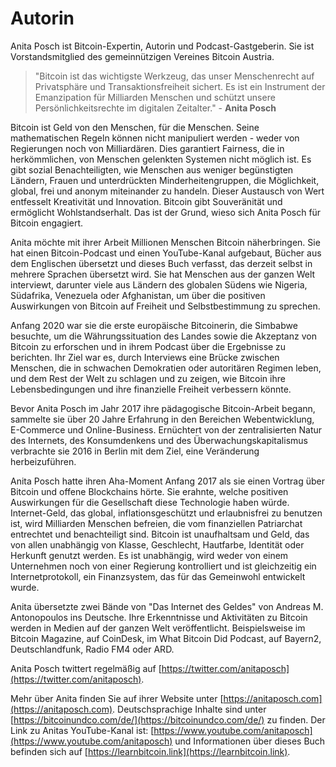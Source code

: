 
# Autorin

Anita Posch ist Bitcoin-Expertin, Autorin und Podcast-Gastgeberin. Sie ist Vorstandsmitglied des gemeinnützigen Vereines Bitcoin Austria.

> "Bitcoin ist das wichtigste Werkzeug, das unser Menschenrecht auf Privatsphäre und Transaktionsfreiheit sichert. Es ist ein Instrument der Emanzipation für Milliarden Menschen und schützt unsere Persönlichkeitsrechte im digitalen Zeitalter." - **Anita Posch**

Bitcoin ist Geld von den Menschen, für die Menschen. Seine mathematischen Regeln können nicht manipuliert werden - weder von Regierungen noch von Milliardären. Dies garantiert Fairness, die in herkömmlichen, von Menschen gelenkten Systemen nicht möglich ist. Es gibt sozial Benachteiligten, wie Menschen aus weniger begünstigten Ländern, Frauen und unterdrückten Minderheitengruppen, die Möglichkeit, global, frei und anonym miteinander zu handeln. Dieser Austausch von Wert entfesselt Kreativität und Innovation. Bitcoin gibt Souveränität und ermöglicht Wohlstandserhalt. Das ist der Grund, wieso sich Anita Posch für Bitcoin engagiert.

Anita möchte mit ihrer Arbeit Millionen Menschen Bitcoin näherbringen. Sie hat einen Bitcoin-Podcast und einen YouTube-Kanal aufgebaut, Bücher aus dem Englischen übersetzt und dieses Buch verfasst, das derzeit selbst in mehrere Sprachen übersetzt wird. Sie hat Menschen aus der ganzen Welt interviewt, darunter viele aus Ländern des globalen Südens wie Nigeria, Südafrika, Venezuela oder Afghanistan, um über die positiven Auswirkungen von Bitcoin auf Freiheit und Selbstbestimmung zu sprechen.

Anfang 2020 war sie die erste europäische Bitcoinerin, die Simbabwe besuchte, um die Währungssituation des Landes sowie die Akzeptanz von Bitcoin zu erforschen und in ihrem Podcast über die Ergebnisse zu berichten. Ihr Ziel war es, durch Interviews eine Brücke zwischen Menschen, die in schwachen Demokratien oder autoritären Regimen leben, und dem Rest der Welt zu schlagen und zu zeigen, wie Bitcoin ihre Lebensbedingungen und ihre finanzielle Freiheit verbessern könnte.

Bevor Anita Posch im Jahr 2017 ihre pädagogische Bitcoin-Arbeit begann, sammelte sie über 20 Jahre Erfahrung in den Bereichen Webentwicklung, E-Commerce und Online-Business. Ernüchtert von der zentralisierten Natur des Internets, des Konsumdenkens und des Überwachungskapitalismus verbrachte sie 2016 in Berlin mit dem Ziel, eine Veränderung herbeizuführen.

Anita Posch hatte ihren Aha-Moment Anfang 2017 als sie einen Vortrag über Bitcoin und offene Blockchains hörte. Sie erahnte, welche positiven Auswirkungen für die Gesellschaft diese Technologie haben würde. Internet-Geld, das global, inflationsgeschützt und erlaubnisfrei zu benutzen ist, wird Milliarden Menschen befreien, die vom finanziellen Patriarchat entrechtet und benachteiligt sind. Bitcoin ist unaufhaltsam und Geld, das von allen unabhängig von Klasse, Geschlecht, Hautfarbe, Identität oder Herkunft genutzt werden. Es ist unabhängig, wird weder von einem Unternehmen noch von einer Regierung kontrolliert und ist gleichzeitig ein Internetprotokoll, ein Finanzsystem, das für das Gemeinwohl entwickelt wurde.

Anita übersetzte zwei Bände von "Das Internet des Geldes" von Andreas M. Antonopoulos ins Deutsche. Ihre Erkenntnisse und Aktivitäten zu Bitcoin werden in Medien auf der ganzen Welt veröffentlicht. Beispielsweise im Bitcoin Magazine, auf CoinDesk, im What Bitcoin Did Podcast, auf Bayern2, Deutschlandfunk, Radio FM4 oder ARD.

Anita Posch twittert regelmäßig auf [https://twitter.com/anitaposch](https://twitter.com/anitaposch).

Mehr über Anita finden Sie auf ihrer Website unter [https://anitaposch.com](https://anitaposch.com). Deutschsprachige Inhalte sind unter [https://bitcoinundco.com/de/](https://bitcoinundco.com/de/) zu finden. Der Link zu Anitas YouTube-Kanal ist: [https://www.youtube.com/anitaposch](https://www.youtube.com/anitaposch) und Informationen über dieses Buch befinden sich auf [https://learnbitcoin.link](https://learnbitcoin.link).
